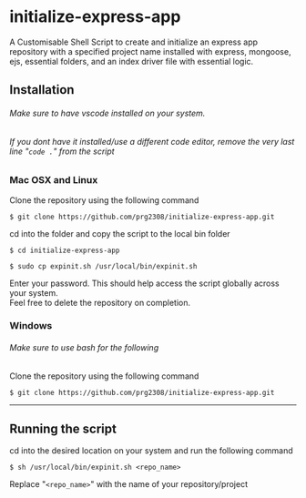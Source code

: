 # initialize-express-app
A Customisable Shell Script to create and initialize an express app repository with a specified project name installed with express, mongoose, ejs, essential folders, and an index driver file with essential logic.  

## Installation
###### Make sure to have vscode installed on your system.
###### If you dont have it installed/use a different code editor, remove the very last line "```code .```" from the script

### Mac OSX and Linux

 Clone the repository using the following command
```
$ git clone https://github.com/prg2308/initialize-express-app.git
```
cd into the folder and copy the script to the local bin folder
```
$ cd initialize-express-app
```
```
$ sudo cp expinit.sh /usr/local/bin/expinit.sh
```
Enter your password.
This should help access the script globally across your system.
<br>
Feel free to delete the repository on completion.

### Windows
###### Make sure to use bash for the following

Clone the repository using the following command
```
$ git clone https://github.com/prg2308/initialize-express-app.git
```

--------------------------------

## Running the script
cd into the desired location on your system and run the following command
```
$ sh /usr/local/bin/expinit.sh <repo_name>
```
Replace "```<repo_name>```" with the name of your repository/project
